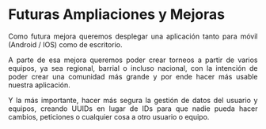 # Futuras Ampliaciones y Mejoras 

<p align="justify">
Como futura mejora queremos desplegar una aplicación tanto para móvil (Android / IOS) como de escritorio.</p>

<p align="justify">
A parte de esa mejora queremos poder crear torneos a partir de varios equipos, ya sea regional, barrial o incluso nacional, con la intención de poder crear una comunidad más grande y por ende hacer más usable nuestra aplicación.</p>

<p align="justify">
Y la más importante, hacer más segura la gestión de datos del usuario y equipos, creando UUIDs en lugar de IDs para que nadie pueda hacer cambios, peticiones o cualquier cosa a otro usuario o equipo.</p>